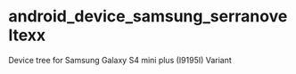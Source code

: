 # android_device_samsung_serranoveltexx

Device tree for Samsung Galaxy S4 mini plus (I9195I)  Variant
